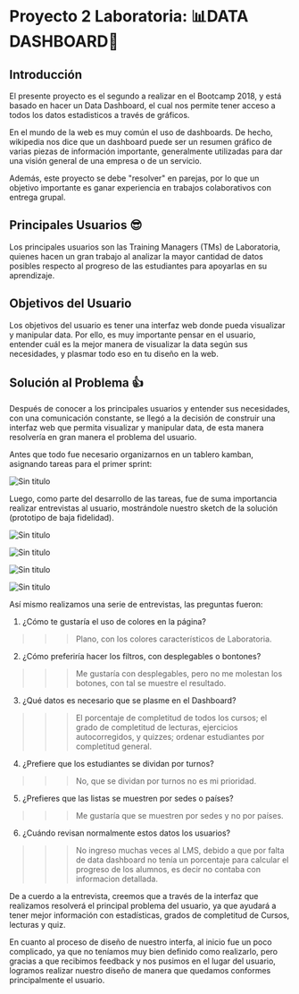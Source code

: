# Proyecto 2 Laboratoria: 📊DATA DASHBOARD📑

## Introducción

El presente proyecto es el segundo a realizar en el Bootcamp 2018, y está basado 
en hacer un Data Dashboard, el cual nos permite tener acceso a todos los datos estadisticos a través de gráficos.

En el mundo de la web es muy común el uso de dashboards. De hecho, wikipedia nos dice que un dashboard puede ser un resumen gráfico de varias piezas de información importante, generalmente utilizadas para dar una visión general de una empresa o de un servicio.

Además, este proyecto se debe "resolver" en parejas, por lo que un objetivo importante es ganar experiencia en trabajos colaborativos con entrega grupal.

## Principales Usuarios 😎

Los principales usuarios son las Training Managers (TMs) de Laboratoria, quienes hacen un gran trabajo al analizar la mayor cantidad de datos posibles respecto al progreso de las estudiantes para apoyarlas en su aprendizaje.

## Objetivos del Usuario

Los objetivos del usuario es tener una interfaz web donde pueda visualizar y manipular data. Por ello, es muy importante pensar en el usuario, entender cuál es la mejor manera de visualizar la data según sus necesidades, y plasmar todo eso en tu diseño en la web.

## Solución al Problema 👍

Después de conocer a los principales usuarios y entender sus necesidades, con 
una comunicación constante, se llegó a la decisión de construir una interfaz 
web que permita visualizar y manipular data, de esta manera resolvería en gran manera el problema del usuario.

Antes que todo fue necesario organizarnos en un tablero kamban, asignando tareas para el primer sprint:

![Sin titulo](http://subirimagen.me/uploads/20180614234848.jpg)

Luego, como parte del desarrollo de las tareas, fue de suma importancia realizar entrevistas al usuario, mostrándole nuestro sketch de la solución (prototipo de baja fidelidad).

![Sin titulo](http://subirimagen.me/uploads/20180615002703.jpg)

![Sin titulo](http://subirimagen.me/uploads/20180614235550.jpg)

![Sin titulo](http://subirimagen.me/uploads/20180615002747.jpg)

![Sin titulo](http://subirimagen.me/uploads/20180615002820.jpg)

Así mismo realizamos una serie de entrevistas, las preguntas fueron:
1. ¿Cómo te gustaría el uso de colores en la página?
>>>Plano, con los colores característicos de Laboratoria.

2. ¿Cómo preferiría hacer los filtros, con desplegables o bontones?
>>>Me gustaría con desplegables, pero no me molestan los botones, con tal se muestre el resultado.

3. ¿Qué datos es necesario que se plasme en el Dashboard?
>>>El porcentaje de completitud de todos los cursos; el grado de completitud de lecturas, ejercicios autocorregidos, y quizzes; ordenar estudiantes por completitud general.

4. ¿Prefiere que los estudiantes se dividan por turnos?
>>>No, que se dividan por turnos no es mi prioridad.

5. ¿Prefieres que las listas se muestren por sedes o países?
>>>Me gustaría que se muestren por sedes y no por países.

6. ¿Cuándo revisan normalmente estos datos los usuarios?
>>>No ingreso muchas veces al LMS, debido a que por falta de data dashboard no tenía un
porcentaje para calcular el progreso de los alumnos, es decir no contaba con informacion detallada.

De a cuerdo a la entrevista, creemos que a través de la interfaz que realizamos resolverá el principal problema del usuario, ya que ayudará a tener mejor información con estadísticas, grados de completitud de Cursos, lecturas y quiz.

En cuanto al proceso de diseño de nuestro interfa, al inicio fue un poco complicado, ya que no teníamos muy bien definido como realizarlo, pero gracias a que recibimos feedback
y nos pusimos en el lugar del usuario, logramos realizar nuestro diseño de manera que quedamos conformes principalmente el usuario.

